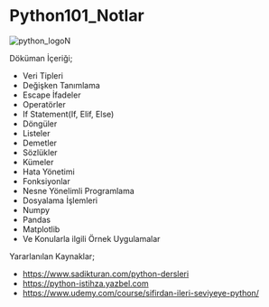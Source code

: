 # Python101_Notlar

   ![python_logoN](https://user-images.githubusercontent.com/73841520/111918597-f419ef80-8a96-11eb-819f-f85b388e2041.png)
             
             
Döküman İçeriği;
* Veri Tipleri
* Değişken Tanımlama                                        
* Escape İfadeler
* Operatörler
* If Statement(If, Elif, Else)
* Döngüler
* Listeler
* Demetler
* Sözlükler
* Kümeler
* Hata Yönetimi
* Fonksiyonlar
* Nesne Yönelimli Programlama
* Dosyalama İşlemleri
* Numpy
* Pandas
* Matplotlib
* Ve Konularla ilgili Örnek Uygulamalar

Yararlanılan Kaynaklar;

* https://www.sadikturan.com/python-dersleri
* https://python-istihza.yazbel.com
* https://www.udemy.com/course/sifirdan-ileri-seviyeye-python/
